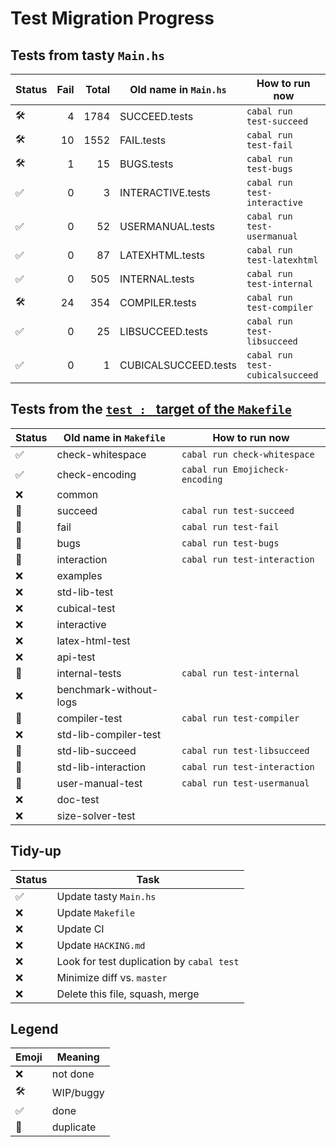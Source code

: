 # Test Migration Progress

## Tests from tasty `Main.hs`

| Status | Fail | Total | Old name in `Main.hs` |         How to run now          |
| ------ | ---: | ----: | --------------------- | ------------------------------- |
| 🛠️     |    4 |  1784 | SUCCEED.tests         | `cabal run test-succeed`        |
| 🛠️     |   10 |  1552 | FAIL.tests            | `cabal run test-fail`           |
| 🛠️     |    1 |    15 | BUGS.tests            | `cabal run test-bugs`           |
| ✅      |    0 |     3 | INTERACTIVE.tests     | `cabal run test-interactive`    |
| ✅      |    0 |    52 | USERMANUAL.tests      | `cabal run test-usermanual`     |
| ✅      |    0 |    87 | LATEXHTML.tests       | `cabal run test-latexhtml`      |
| ✅      |    0 |   505 | INTERNAL.tests        | `cabal run test-internal`       |
| 🛠️     |   24 |   354 | COMPILER.tests        | `cabal run test-compiler`       |
| ✅      |    0 |    25 | LIBSUCCEED.tests      | `cabal run test-libsucceed`     |
| ✅      |    0 |     1 | CUBICALSUCCEED.tests  | `cabal run test-cubicalsucceed` |

## Tests from the [`test : ` target of the `Makefile`]

| Status |  Old name in `Makefile` |  How to run now |
| ------ | ---------------------- |  ----------------------------- |
| ✅ | check-whitespace       | `cabal run check-whitespace` |
| ✅ | check-encoding         | `cabal run Emojicheck-encoding`   |
| ❌ | common                 |                              |
| 🫛 | succeed                | `cabal run test-succeed`     |
| 🫛 | fail                   | `cabal run test-fail`        |
| 🫛 | bugs                   | `cabal run test-bugs`        |
| 🫛 | interaction            | `cabal run test-interaction` |
| ❌ | examples               |                              |
| ❌ | std-lib-test           |                              |
| ❌ | cubical-test           |                              |
| ❌ | interactive            |                              |
| ❌ | latex-html-test        |                              |
| ❌ | api-test               |                              |
| 🫛 | internal-tests         | `cabal run test-internal`    |
| ❌ | benchmark-without-logs |                              |
| 🫛 | compiler-test          | `cabal run test-compiler`    |
| ❌ | std-lib-compiler-test  |                              |
| 🫛 | std-lib-succeed        | `cabal run test-libsucceed`  |
| 🫛 | std-lib-interaction    | `cabal run test-interaction` |
| 🫛 | user-manual-test       | `cabal run test-usermanual`  |
| ❌ | doc-test               |                              |
| ❌ | size-solver-test       |                              |

## Tidy-up

| Status |                   Task                    |
| ------ | ----------------------------------------- |
| ✅      | Update tasty `Main.hs`                    |
| ❌      | Update `Makefile`                         |
| ❌      | Update CI                                 |
| ❌      | Update `HACKING.md`                       |
| ❌      | Look for test duplication by `cabal test` |
| ❌      | Minimize diff vs. `master`                |
| ❌      | Delete this file, squash, merge           |

## Legend

| Emoji |  Meaning  |
| ----- | --------- |
| ❌     | not done  |
| 🛠️    | WIP/buggy |
| ✅     | done      |
| 🫛     | duplicate |

[`test : ` target of the `Makefile`]: Makefile#L444
